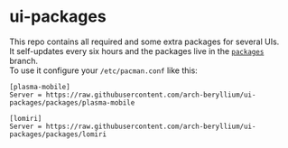 # ui-packages

This repo contains all required and some extra packages for several UIs.  
It self-updates every six hours and the packages live in
the [`packages`](https://github.com/arch-beryllium/plasma-mobile-packages/tree/packages) branch.  
To use it configure your `/etc/pacman.conf` like this:

```
[plasma-mobile]
Server = https://raw.githubusercontent.com/arch-beryllium/ui-packages/packages/plasma-mobile

[lomiri]
Server = https://raw.githubusercontent.com/arch-beryllium/ui-packages/packages/lomiri
```